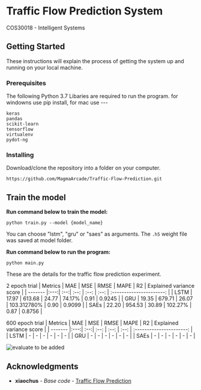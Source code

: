 # Traffic Flow Prediction System
COS30018 - Intelligent Systems

## Getting Started

These instructions will explain the process of getting the system up and running on your local machine.

### Prerequisites

The following Python 3.7 Libaries are required to run the program. for windowns use pip install, for mac use ---
```
keras
pandas
scikit-learn
tensorflow
virtualenv
pydot-ng
```

### Installing

Download/clone the repository into a folder on your computer.
```
https://github.com/MagmaArcade/Traffic-Flow-Prediction.git
```

## Train the model

**Run command below to train the model:**

```
python train.py --model {model_name}
```

You can choose "lstm", "gru" or "saes" as arguments. The ```.h5``` weight file was saved at model folder.


**Run command below to run the program:**

```
python main.py
```

These are the details for the traffic flow prediction experiment.

2 epoch trial
| Metrics | MAE | MSE | RMSE | MAPE |  R2  | Explained variance score |
| ------- |:---:| :--:| :--: | :--: | :--: | :----------------------: |
| LSTM | 17.97 | 613.68 | 24.77 | 74.17% | 0.91 | 0.9245 |
| GRU | 19.35 | 679.71 | 26.07 | 103.312780% | 0.90 | 0.9099 |
| SAEs | 22.20 | 954.53 | 30.89 | 102.27% | 0.87 | 0.8756 |

600 epoch trial
| Metrics | MAE | MSE | RMSE | MAPE |  R2  | Explained variance score |
| ------- |:---:| :--:| :--: | :--: | :--: | :----------------------: |
| LSTM | - | - | - | - | - | - |
| GRU | - | - | - | - | - | - |
| SAEs | - | - | - | - | - | - |

![evaluate](/images/eva.png) to be added


## Acknowledgments

* **xiaochus** - *Base code* - [Traffic Flow Prediction](https://github.com/xiaochus/TrafficFlowPrediction)
